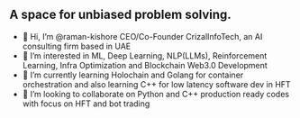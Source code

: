 ## A space for unbiased problem solving.

- 👋 Hi, I’m @raman-kishore CEO/Co-Founder CrizalInfoTech, an AI consulting firm based in UAE
- 👀 I’m interested in ML, Deep Learning, NLP(LLMs), Reinforcement Learning, Infra Optimization and Blockchain Web3.0 Development
- 🌱 I’m currently learning Holochain and Golang for container orchestration and also learning C++ for low latency software dev in HFT
- 💞️ I’m looking to collaborate on Python and C++ production ready codes with focus on HFT and bot trading

<!--- 
raman-kishore/raman-kishore is a ✨ special ✨ repository because its `README.md` (this file) appears on your GitHub profile.
You can click the Preview link to take a look at your changes.
--->
